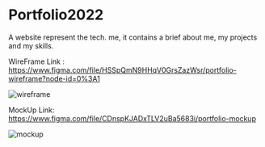# Portfolio2022

A website represent the tech. me, it contains a brief about me, my projects and my skills.


WireFrame Link : https://www.figma.com/file/HSSpQmN9HHqV0GrsZazWsr/portfolio-wireframe?node-id=0%3A1



![wireframe](https://user-images.githubusercontent.com/108748615/182708725-9dc5ee99-c526-4393-bc6d-82d3ad62c1f6.PNG)














MockUp Link: https://www.figma.com/file/CDnspKJADxTLV2uBa5683i/portfolio-mockup

![mockup](https://user-images.githubusercontent.com/108748615/182708752-c7677cc7-dc33-4c69-ad48-363f90961106.PNG)








